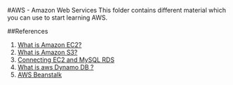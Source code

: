 #AWS - Amazon Web Services
This folder contains different material which you can use to start learning AWS.

##References
1. [ What is Amazon EC2? ](https://www.youtube.com/watch?v=Px7ZPLq4AOU)
2. [ What is Amazon S3? ](https://www.youtube.com/watch?v=VRUzevLibzQ)
3. [ Connecting EC2 and MySQL RDS ](https://www.youtube.com/watch?v=Bz-4wTGD2_Q)
4. [ What is aws Dynamo DB ? ](https://www.youtube.com/watch?v=oz-7wJJ9HZ0)
5. [ AWS Beanstalk ](https://www.youtube.com/watch?v=dvmssHHBnII)
